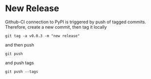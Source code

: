 # New Release
Github-CI connection to PyPI is triggered by push of tagged commits.
Therefore, create a new commit,
then tag it locally

```shell
git tag -a v0.0.3 -m "new release"
```

and then push

```shell
git push
```
and push tags

```shell
git push --tags
```
